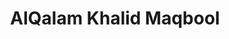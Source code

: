 ---
title: AlQalam Khalid Maqbool
family: AlQalam Khalid Maqbool
urdu: القم خالد مقبول
styles: ['Regular 400']
size: 40
link:
---